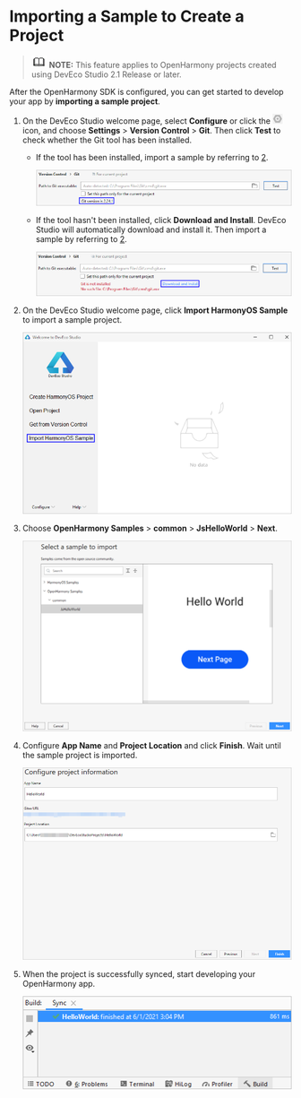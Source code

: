 # Importing a Sample to Create a Project<a name="EN-US_TOPIC_0000001163914943"></a>

>![](public_sys-resources/icon-note.gif) **NOTE:** 
>This feature applies to OpenHarmony projects created using DevEco Studio 2.1 Release or later.

After the OpenHarmony SDK is configured, you can get started to develop your app by  **importing a sample project**.

1.  On the DevEco Studio welcome page, select  **Configure**  or click the  ![](figures/en-us_image_0000001118018452.png)  icon, and choose  **Settings**  \>  **Version Control**  \>  **Git**. Then click  **Test**  to check whether the Git tool has been installed.
    -   If the tool has been installed, import a sample by referring to  [2](#li5947194711181).

        ![](figures/en-us_image_0000001118018088.png)

    -   If the tool hasn't been installed, click  **Download and Install**. DevEco Studio will automatically download and install it. Then import a sample by referring to  [2](#li5947194711181).

        ![](figures/en-us_image_0000001164498191.png)

2.  <a name="li5947194711181"></a>On the DevEco Studio welcome page, click  **Import HarmonyOS Sample**  to import a sample project.

    ![](figures/en-us_image_0000001163835551.png)

3.  Choose  **OpenHarmony Samples**  \>  **common**  \>  **JsHelloWorld**  \>  **Next**.

    ![](figures/en-us_image_0000001152459178.png)

4.  Configure  **App Name**  and  **Project Location**  and click  **Finish**. Wait until the sample project is imported.

    ![](figures/en-us_image_0000001163915521.png)

5.  When the project is successfully synced, start developing your OpenHarmony app.

    ![](figures/en-us_image_0000001163915523.png)


